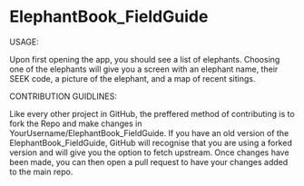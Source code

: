 # ElephantBook_FieldGuide

USAGE:

Upon first opening the app, you should see a list of elephants. Choosing one of the elephants will give you a screen with an elephant name, their SEEK code, a picture of the elephant, and a map of recent sitings.

CONTRIBUTION GUIDLINES:

Like every other project in GitHub, the preffered method of contributing is to fork the Repo and make changes in YourUsername/ElephantBook_FieldGuide.
If you have an old version of the ElephantBook_FieldGuide, GitHub will recognise that you are using a forked version and will give you the option to fetch upstream.
Once changes have been made, you can then open a pull request to have your changes added to the main repo. 
